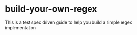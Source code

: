 # build-your-own-regex
This is a test spec driven guide to help you build a simple regex implementation
